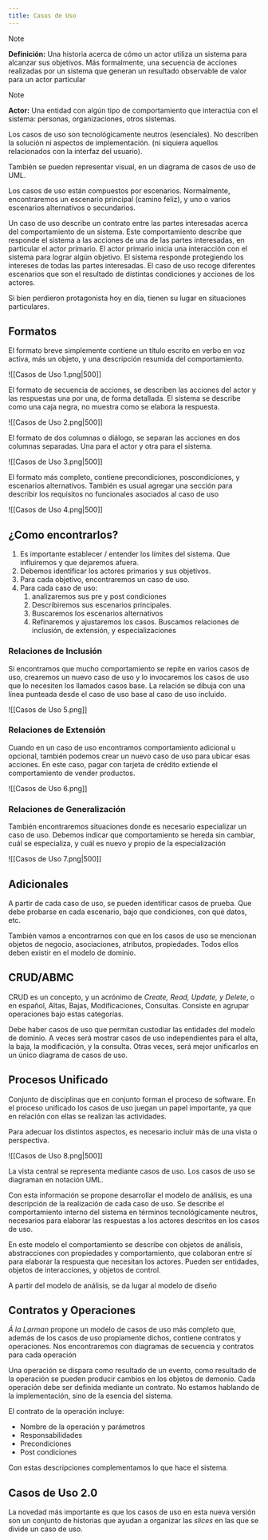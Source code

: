 ```yaml
---
title: Casos de Uso
---
```


> [!note]
> **Definición:** Una historia acerca de cómo un actor utiliza un sistema para alcanzar sus objetivos. Más formalmente, una secuencia de acciones realizadas por un sistema que generan un resultado observable de valor para un actor particular

> [!note]
> **Actor:** Una entidad con algún tipo de comportamiento que interactúa con el sistema: personas, organizaciones, otros sistemas.

Los casos de uso son tecnológicamente neutros (esenciales). No describen la solución ni aspectos de implementación. (ni siquiera aquellos relacionados con la interfaz del usuario).

También se pueden representar visual, en un diagrama de casos de uso de UML.

Los casos de uso están compuestos por escenarios. Normalmente, encontraremos un escenario principal (camino feliz), y uno o varios escenarios alternativos o secundarios.

Un caso de uso describe un contrato entre las partes interesadas acerca del comportamiento de un sistema. Este comportamiento describe que responde el sistema a las acciones de una de las partes interesadas, en particular el actor primario. El actor primario inicia una interacción con el sistema para lograr algún objetivo. El sistema responde protegiendo los intereses de todas las partes interesadas. El caso de uso recoge diferentes escenarios que son el resultado de distintas condiciones y acciones de los actores.

Si bien perdieron protagonista hoy en día, tienen su lugar en situaciones particulares.

## Formatos

El formato breve simplemente contiene un título escrito en verbo en voz activa, más un objeto, y una descripción resumida del comportamiento.

![[Casos de Uso 1.png|500]]

El formato de secuencia de acciones, se describen las acciones del actor y las respuestas una por una, de forma detallada. El sistema se describe como una caja negra, no muestra como se elabora la respuesta.

![[Casos de Uso 2.png|500]]

El formato de dos columnas o diálogo, se separan las acciones en dos columnas separadas. Una para el actor y otra para el sistema.

![[Casos de Uso 3.png|500]]

El formato más completo, contiene precondiciones, poscondiciones, y escenarios alternativos. También es usual agregar una sección para describir los requisitos no funcionales asociados al caso de uso

![[Casos de Uso 4.png|500]]

## ¿Como encontrarlos?

1. Es importante establecer / entender los límites del sistema. Que influiremos y que dejaremos afuera.
2. Debemos identificar los actores primarios y sus objetivos.
3. Para cada objetivo, encontraremos un caso de uso.
4. Para cada caso de uso:
	1. analizaremos sus pre y post condiciones
	2. Describiremos sus escenarios principales.
	3. Buscaremos los escenarios alternativos
	4. Refinaremos y ajustaremos los casos. Buscamos relaciones de inclusión, de extensión, y especializaciones

### Relaciones de Inclusión

Si encontramos que mucho comportamiento se repite en varios casos de uso, crearemos un nuevo caso de uso y lo invocaremos los casos de uso que lo necesiten los llamados casos base. La relación se dibuja con una línea punteada desde el caso de uso base al caso de uso incluido.

![[Casos de Uso 5.png]]

### Relaciones de Extensión

Cuando en un caso de uso encontramos comportamiento adicional u opcional, también podemos crear un nuevo caso de uso para ubicar esas acciones. En este caso, pagar con tarjeta de crédito extiende el comportamiento de vender productos.

![[Casos de Uso 6.png]]

### Relaciones de Generalización

También encontraremos situaciones donde es necesario especializar un caso de uso. Debemos indicar que comportamiento se hereda sin cambiar, cuál se especializa, y cuál es nuevo y propio de la especialización

![[Casos de Uso 7.png|500]]

## Adicionales

A partir de cada caso de uso, se pueden identificar casos de prueba. Que debe probarse en cada escenario, bajo que condiciones, con qué datos, etc.

También vamos a encontrarnos con que en los casos de uso se mencionan objetos de negocio, asociaciones, atributos, propiedades. Todos ellos deben existir en el modelo de dominio.

## CRUD/ABMC

CRUD es un concepto, y un acrónimo de *Create, Read, Update, y Delete*, o en español, Altas, Bajas, Modificaciones, Consultas. Consiste en agrupar operaciones bajo estas categorías.

Debe haber casos de uso que permitan custodiar las entidades del modelo de dominio. A veces será mostrar casos de uso independientes para el alta, la baja, la modificación, y la consulta. Otras veces, será mejor unificarlos en un único diagrama de casos de uso.

## Procesos Unificado

Conjunto de disciplinas que en conjunto forman el proceso de software. En el proceso unificado los casos de uso juegan un papel importante, ya que en relación con ellas se realizan las actividades.

Para adecuar los distintos aspectos, es necesario incluir más de una vista o perspectiva.

![[Casos de Uso 8.png|500]]

La vista central se representa mediante casos de uso. Los casos de uso se diagraman en notación UML.

Con esta información se propone desarrollar el modelo de análisis, es una descripción de la realización de cada caso de uso. Se describe el comportamiento interno del sistema en términos tecnológicamente neutros, necesarios para elaborar las respuestas a los actores descritos en los casos de uso.

En este modelo el comportamiento se describe con objetos de análisis, abstracciones con propiedades y comportamiento, que colaboran entre sí para elaborar la respuesta que necesitan los actores. Pueden ser entidades, objetos de interacciones, y objetos de control.

A partir del modelo de análisis, se da lugar al modelo de diseño

## Contratos y Operaciones

*Á la Larman* propone un modelo de casos de uso más completo que, además de los casos de uso propiamente dichos, contiene contratos y operaciones. Nos encontraremos con diagramas de secuencia y contratos para cada operación

Una operación se dispara como resultado de un evento, como resultado de la operación se pueden producir cambios en los objetos de demonio. Cada operación debe ser definida mediante un contrato. No estamos hablando de la implementación, sino de la esencia del sistema.

El contrato de la operación incluye:

- Nombre de la operación y parámetros
- Responsabilidades
- Precondiciones
- Post condiciones

Con estas descripciones complementamos lo que hace el sistema.

## Casos de Uso 2.0

La novedad más importante es que los casos de uso en esta nueva versión son un conjunto de historias que ayudan a organizar las *slices* en las que se divide un caso de uso.
